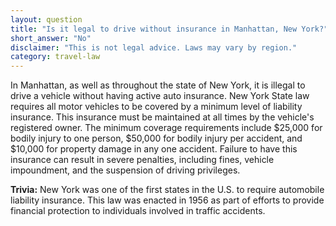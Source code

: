 ```yaml
---
layout: question
title: "Is it legal to drive without insurance in Manhattan, New York?"
short_answer: "No"
disclaimer: "This is not legal advice. Laws may vary by region."
category: travel-law
---
```

In Manhattan, as well as throughout the state of New York, it is illegal to drive a vehicle without having active auto insurance. New York State law requires all motor vehicles to be covered by a minimum level of liability insurance. This insurance must be maintained at all times by the vehicle's registered owner. The minimum coverage requirements include $25,000 for bodily injury to one person, $50,000 for bodily injury per accident, and $10,000 for property damage in any one accident. Failure to have this insurance can result in severe penalties, including fines, vehicle impoundment, and the suspension of driving privileges.

**Trivia:** New York was one of the first states in the U.S. to require automobile liability insurance. This law was enacted in 1956 as part of efforts to provide financial protection to individuals involved in traffic accidents.
